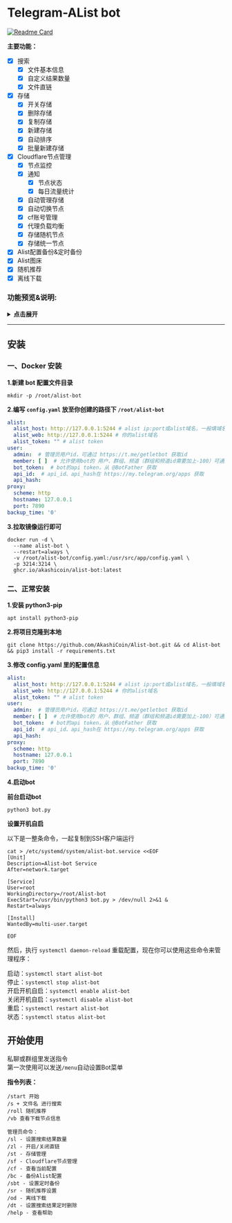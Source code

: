 # Telegram-AList bot

[![Readme Card](https://github-readme-stats.vercel.app/api/pin/?username=alist-org&repo=alist)](https://github.com/alist-org/alist)

**主要功能：**

- [x] 搜索
    - [x] 文件基本信息
    - [x] 自定义结果数量
    - [x] 文件直链
- [x] 存储
    - [x] 开关存储
    - [x] 删除存储
    - [x] 复制存储
    - [x] 新建存储
    - [x] 自动排序
    - [x] 批量新建存储
- [x] Cloudflare节点管理
    - [x] 节点监控
    - [x] 通知
        - [x] 节点状态
        - [x] 每日流量统计
    - [x] 自动管理存储
    - [x] 自动切换节点
    - [x] cf账号管理
    - [x] 代理负载均衡
    - [x] 存储随机节点
    - [x] 存储统一节点
- [x] Alist配置备份&定时备份
- [x] Alist图床
- [x] 随机推荐
- [x] 离线下载

### 功能预览&说明:

<details>
<summary><b>点击展开</b></summary>


<details>
<summary><b>搜索</b></summary>

![搜索预览图](https://img.155155155.xyz/2023/12/1703834393546.png)

</details>

<details>
<summary><b>配置备份</b></summary>

可以回复消息来添加备注，可以重复修改

![配置备份](https://img.155155155.xyz/2023/12/1703835568828.gif)

</details>


<details>
<summary><b>存储管理菜单</b></summary>

![管理存储](https://img.155155155.xyz/2023/12/1703835610320.png)

</details>


<details>
<summary><b>开关存储</b></summary>

![管理存储](https://img.155155155.xyz/2023/12/1703835984793.png)

</details>


<details>
<summary><b>复制存储</b></summary>

自动复制存储为负载均衡，存储排序会自动加1   
![复制存储](https://img.155155155.xyz/2023/12/1703836021621.png)

</details>


<details>
<summary><b>删除存储</b></summary>

![复制存储](https://img.155155155.xyz/2023/12/1703836083261.png)

</details>


<details>
<summary><b>新建&批量新建&默认配置</b></summary>

<details>
<summary><b> - 新建&批量新建</b></summary>

支持添加所有 AList 支持的存储

![新建&批量新建](https://img.155155155.xyz/2023/12/1703836646184.png)

![新建&批量新建](https://img.155155155.xyz/2023/12/1703836713207.png)

**添加单个**

![新建&批量新建](https://img.155155155.xyz/2023/12/1703836862502.png)

**批量添加**

![新建&批量新建](https://img.155155155.xyz/2023/12/1703836915002.png)

![新建&批量新建](https://img.155155155.xyz/2023/12/1703836982303.png)

![新建&批量新建](https://img.155155155.xyz/2023/12/1703837216466.png)


</details>


<details>
<summary><b> - 默认配置</b></summary>

可以设置默认配置，新建存储会优先使用默认配置。所有参数都可以设置默认值

比如设置了PikPak的`用户名`和`密码`，新建的时候就不需要输入了，只需要输入`挂载路径`和`分享ID`

![默认配置](https://img.155155155.xyz/2023/12/1703837264493.png)

</details>

</details>

<details>
<summary><b> 图床</b></summary>

![i5mjHX.gif](https://img.155155155.xyz/2023/12/1703837391936.png)
![i5mjHX.gif](https://img.155155155.xyz/2023/12/1703837424640.png)


</details>

<details>
<summary><b> Cloudflare节点管理</b></summary>

**节点状态监控**：每 60 秒检测一次节点状态，如果节点`掉线`或`故障`会发送通知  
**每日流量统计**：每天定时发送当天使用的流量  
**自动管理存储**：检测到节点掉线，会自动关闭存储，节点恢复后自动开启存储  
**自动切换节点**：检测到节点掉线，会自动切换其他未使用的可用节点，每天早上8点自动恢复原来的节点  
**节点负载均衡（推荐）**：用户下载时会自动重定向到可用下载节点

如果`自动管理存储`和`自动切换节点`同时启用，那么当节点失效时会优先切换节点，如果节点全部不可用，才会关闭存储

注：添加cf账号默认使用第一个域名的第一个Workers路由  
**如果你cf账号里面有多个域名，域名下面有多个Workers路由，建议手动添加账号**

<details>
<summary><b> 手动添加账号</b></summary>

打开`cloudflare_cfg.yaml`配置文件，将账号添加到`node`列表，格式如下：

``` yaml
node:
- account_id: 
  email: 
  global_api_key: 
  url: 
  zone_id: 
- account_id: 
  email: 
  global_api_key: 
  url: 
  zone_id: 
```

**account_id：`cf主页` --> `域名` --> `右下角` --> `帐户 ID`**  
**zone_id: `cf主页` --> `域名` --> `右下角` --> `区域 ID`**

**email：cf账号的邮箱**  
**global_api_key：`cf主页` --> `右上角头像` --> `我的个人资料` --> `API 令牌` --> `Global API Key`**  
**url：填workers路由里面添加的，用来做代理的域名就行，只填域名，不要加https和后面的/*，例：a.ziling.cf**

</details>

![enter description here](https://img.155155155.xyz/2023/12/1703837685120.png)

![enter description here](https://img.155155155.xyz/2023/12/1703837748426.png)

</details>

<details>
<summary><b> 随机推荐</b></summary>

该功能会随机发送一个资源，并支持自定义路径和关键词。

**支持的命令**  
**/sr**  
随机推荐设置菜单  
**/roll**  
使用/roll命令，系统将从所有路径中随机选择一个资源并发送。  
**/roll 关键词**  
使用/roll命令后加上一个关键词，系统将从对应的路径中随机选择一个资源并发送。

您可以自定义路径和关键词，以便根据需求发送不同的资源。每个关键词可以对应多个路径，如下：

``` yaml
path:
  关键词: 路径 # 路径前面需要加上斜杠
  act: /,【ACT-动作游戏】
  adv: /,【ADV-冒险游戏】
  rpg: /,【RPG-角色扮演游戏】
  slg: /,【SLG-策略游戏】
  gd:
    - /%60【归%20档】/【KRKR合集】/1
    - /%60【归%20档】/【KRKR合集】/2
    - /%60【归%20档】/【ONS合集】
```

![Vt1xn3.png](https://img.155155155.xyz/2023/12/1703837814405.png)


</details>

</details>

---

## 安装

### 一、Docker 安装

**1.新建 bot 配置文件目录**

```shell
mkdir -p /root/alist-bot
```

**2.编写 `config.yaml` 放至你创建的路径下 `/root/alist-bot`**

```yaml
alist:
  alist_host: http://127.0.0.1:5244 # alist ip:port或alist域名，一般填域名即可
  alist_web: http://127.0.0.1:5244 # 你的alist域名
  alist_token: "" # alist token
user:
  admin:  # 管理员用户id，可通过 https://t.me/getletbot 获取id
  member: [ ]  # 允许使用bot的 用户、群组、频道（群组和频道id需要加上-100）可通过 https://t.me/getletbot 获取id。 留空为所有人可用
  bot_token:  # bot的api token，从 @BotFather 获取
  api_id:  # api_id、api_hash在 https://my.telegram.org/apps 获取
  api_hash:
proxy:
  scheme: http
  hostname: 127.0.0.1
  port: 7890
backup_time: '0'
```

**3.拉取镜像运行即可**

```shell
docker run -d \
  --name alist-bot \
  --restart=always \
  -v /root/alist-bot/config.yaml:/usr/src/app/config.yaml \
  -p 3214:3214 \
  ghcr.io/akashicoin/alist-bot:latest
```

### 二、正常安装

**1.安装 python3-pip**

```
apt install python3-pip
```

**2.将项目克隆到本地**

``` 
git clone https://github.com/AkashiCoin/Alist-bot.git && cd Alist-bot && pip3 install -r requirements.txt
```

**3.修改 config.yaml 里的配置信息**

```yaml
alist:
  alist_host: http://127.0.0.1:5244 # alist ip:port或alist域名，一般填域名即可
  alist_web: http://127.0.0.1:5244 # 你的alist域名
  alist_token: "" # alist token
user:
  admin:  # 管理员用户id，可通过 https://t.me/getletbot 获取id
  member: [ ]  # 允许使用bot的 用户、群组、频道（群组和频道id需要加上-100）可通过 https://t.me/getletbot 获取id。 留空为所有人可用
  bot_token:  # bot的api token，从 @BotFather 获取
  api_id:  # api_id、api_hash在 https://my.telegram.org/apps 获取
  api_hash:
proxy:
  scheme: http
  hostname: 127.0.0.1
  port: 7890
backup_time: '0'
```

**4.启动bot**

**前台启动bot**

``` 
python3 bot.py
```

**设置开机自启**

以下是一整条命令，一起复制到SSH客户端运行

``` 
cat > /etc/systemd/system/alist-bot.service <<EOF
[Unit]
Description=Alist-bot Service
After=network.target

[Service]
User=root
WorkingDirectory=/root/Alist-bot
ExecStart=/usr/bin/python3 bot.py > /dev/null 2>&1 &
Restart=always

[Install]
WantedBy=multi-user.target

EOF
```

然后，执行 `systemctl daemon-reload` 重载配置，现在你可以使用这些命令来管理程序：

启动：`systemctl start alist-bot`  
停止：`systemctl stop alist-bot`    
开启开机自启：`systemctl enable alist-bot`  
关闭开机自启：`systemctl disable alist-bot`  
重启：`systemctl restart alist-bot`  
状态：`systemctl status alist-bot`

## 开始使用

私聊或群组里发送指令  
第一次使用可以发送`/menu`自动设置Bot菜单

**指令列表：**

```
/start 开始
/s + 文件名 进行搜索
/roll 随机推荐
/vb 查看下载节点信息

管理员命令：
/sl - 设置搜索结果数量
/zl - 开启/关闭直链
/st - 存储管理 
/sf - Cloudflare节点管理
/cf - 查看当前配置
/bc - 备份Alist配置
/sbt - 设置定时备份
/sr - 随机推荐设置
/od - 离线下载
/dt - 设置搜索结果定时删除
/help - 查看帮助
```



